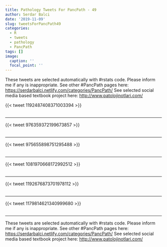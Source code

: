 ```yaml
---
title: Pathology Tweets For PancPath - 49
author: Serdar Balci
date: '2019-11-09'
slug: tweetsForPancPath49
categories:
  - R
  - tweets
  - pathology
  - PancPath
tags: []
image:
  caption: ''
  focal_point: ''
---
```



These tweets are selected automatically with #rstats code. Please inform me if any is inappropriate.
See other #PancPath pages here: https://serdarbalci.netlify.com/categories/PancPath/ 
See selected social media based textbook project here: http://www.patolojinotlari.com/

{{< tweet 1192487408371003394 >}}
<br>
<br>
<hr>
{{< tweet 976359372199673857 >}}
<br>
<br>
<hr>
{{< tweet 975655898751295488 >}}
<br>
<br>
<hr>
{{< tweet 1081970668172992512 >}}
<br>
<br>
<hr>
{{< tweet 1192676873701978112 >}}
<br>
<br>
<hr>
{{< tweet 1179814621340999680 >}}
<br>
<br>
<hr>


These tweets are selected automatically with #rstats code. Please inform me if any is inappropriate.
See other #PancPath pages here: https://serdarbalci.netlify.com/categories/PancPath/ 
See selected social media based textbook project here: http://www.patolojinotlari.com/
